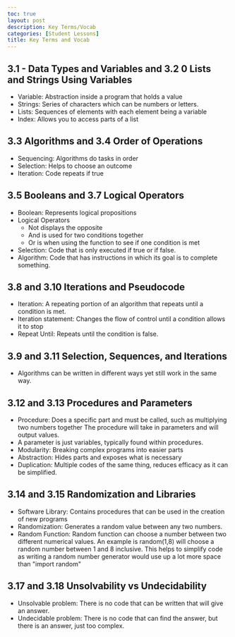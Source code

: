 ```yaml
---
toc: true
layout: post
description: Key Terms/Vocab
categories: [Student Lessons]
title: Key Terms and Vocab
---
```


## 3.1 - Data Types and Variables and 3.2 0 Lists and Strings Using Variables
- Variable: Abstraction inside a program that holds a value
- Strings: Series of characters which can be numbers or letters.
- Lists: Sequences of elements with each element being a variable
- Index: Allows you to access parts of a list
## 3.3 Algorithms and 3.4 Order of Operations
- Sequencing: Algorithms do tasks in order
- Selection: Helps to choose an outcome
- Iteration: Code repeats if true
## 3.5 Booleans and 3.7 Logical Operators
- Boolean: Represents logical propositions
- Logical Operators
    * Not displays the opposite
    * And is used for two conditions together
    * Or is when using the function to see if one condition is met
- Selection: Code that is only executed if true or if false.
- Algorithm: Code that has instructions in which its goal is to complete something.
## 3.8 and 3.10 Iterations and Pseudocode
- Iteration: A repeating portion of an algorithm that repeats until a condition is met.
- Iteration statement: Changes the flow of control until a condition allows it to stop
- Repeat Until: Repeats until the condition is false.
## 3.9 and 3.11 Selection, Sequences, and Iterations
- Algorithms can be written in different ways yet still work in the same way.
## 3.12 and 3.13 Procedures and Parameters
- Procedure: Does a specific part and must be called, such as multiplying two numbers together The procedure will take in parameters and will output values.
- A parameter is just variables, typically found within procedures.
- Modularity: Breaking complex programs into easier parts
- Abstraction: Hides parts and exposes what is necessary
- Duplication: Multiple codes of the same thing, reduces efficacy as it can be simplified.
## 3.14 and 3.15 Randomization and Libraries
- Software Library: Contains procedures that can be used in the creation of new programs
- Randomization: Generates a random value between any two numbers.
- Random Function: Random function can choose a number between two different numerical values. An example is random(1,8) will choose a random number between 1 and 8 inclusive. This helps to simplify code as writing a random number generator would use up a lot more space than "import random"
## 3.17 and 3.18 Unsolvability vs Undecidability
- Unsolvable problem: There is no code that can be written that will give an answer.
- Undecidable problem: There is no code that can find the answer, but there is an answer, just too complex.